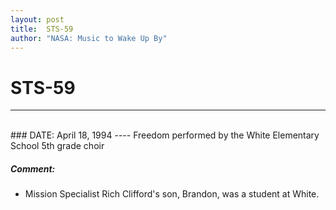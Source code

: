 ```yaml
---
layout: post
title:  STS-59
author: "NASA: Music to Wake Up By"
---
```


# STS-59
----
<br/>
### DATE: April 18, 1994
----
Freedom performed by the White Elementary School 5th grade choir

##### Comment:
* Mission Specialist Rich Clifford's son, Brandon, was a student at White.
